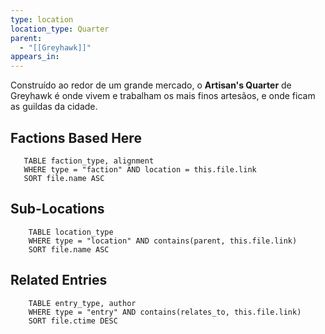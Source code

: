 ```yaml
---
type: location
location_type: Quarter
parent:
  - "[[Greyhawk]]"
appears_in:
---
```

Construído ao redor de um grande mercado, o **Artisan's Quarter** de Greyhawk é onde vivem e trabalham os mais finos artesãos, e onde ficam as guildas da cidade.

<!-- DYNAMIC:related-entries -->

## Factions Based Here

 ```dataview
    TABLE faction_type, alignment
    WHERE type = "faction" AND location = this.file.link
    SORT file.name ASC
 ```

## Sub-Locations

```dataview
    TABLE location_type
    WHERE type = "location" AND contains(parent, this.file.link)
    SORT file.name ASC
```

## Related Entries

```dataview
    TABLE entry_type, author
    WHERE type = "entry" AND contains(relates_to, this.file.link)
    SORT file.ctime DESC
```

<!-- /DYNAMIC -->
